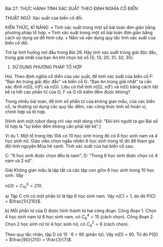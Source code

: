 Bài 27: THỰC HÀNH TÍNH XÁC SUẤT THEO ĐỊNH NGHĨA CỔ ĐIỂN

THUẬT NGỮ:
Xác suất của biến cố đối.

KIẾN THỨC, KĨ NĂNG:
• Tính xác suất trong một số bài toán đơn giản bằng phương pháp tổ hợp.
• Tính xác suất trong một số bài toán đơn giản bằng cách sử dụng sơ đồ hình cây.
• Nắm và vận dụng quy tắc tính xác suất của biến cố đối.

Trở lại tình huống mở đầu trong Bài 26. Hãy tính xác suất trúng giải độc đắc, trúng giải nhất của bạn An khi chọn bộ số {5; 13; 20; 31; 32; 35}.

1. SỬ DỤNG PHƯƠNG PHÁP TỔ HỢP

Hỏi. Theo định nghĩa cổ điển của xác suất, để tính xác suất của biến cố F: "Bạn An trúng giải độc đắc" và biến cố G: "Bạn An trúng giải nhất" ta cần xác định n(Ω), n(F) và n(G). Liệu có thể tính n(Ω), n(F) và n(G) bằng cách liệt kê ra hết các phần tử của Ω, F và G rồi kiểm đếm được không?

Trong nhiều bài toán, để tính số phần tử của không gian mẫu, của các biến cố, ta thường sử dụng các quy tắc đếm, các công thức tính số hoán vị, chỉnh hợp và tổ hợp.

[Hình ảnh một robot đang chỉ vào một dòng chữ: "Đôi khi người ta gọi Bài số tổ hợp là "sự kiểm đếm không cần phải liệt kê".]

Ví dụ 1. Một tổ trong lớp 10A có 10 học sinh trong đó có 6 học sinh nam và 4 học sinh nữ. Giáo viên chọn ngẫu nhiên 6 học sinh trong tổ đó để tham gia đội tình nguyện Mùa hè xanh. Tính xác suất của hai biến cố sau:

C: "6 học sinh được chọn đều là nam";
D: "Trong 6 học sinh được chọn có 4 nam và 2 nữ".

Giải
Không gian mẫu là tập tất cả các tập con gồm 6 học sinh trong 10 học sinh. Vậy

$n(\Omega) = C^6_{10} = 210$.

a) Tập C chỉ có một phần tử là tập 6 học sinh nam. Vậy n(C) = 1, do đó P(C) = $\frac{1}{210}$.

b) Mỗi phần tử của D được hình thành từ hai công đoạn.
Công đoạn 1. Chọn 4 học sinh nam từ 6 học sinh nam, có $C^4_6 = 15$ (cách chọn).
Công đoạn 2. Chọn 2 học sinh nữ từ 4 học sinh nữ, có $C^2_4 = 6$ (cách chọn).

Theo quy tắc nhân, tập D có 15 · 6 = 90 (phần tử). Vậy n(D) = 90. Từ đó P(D) = $\frac{90}{210} = \frac{3}{7}$.